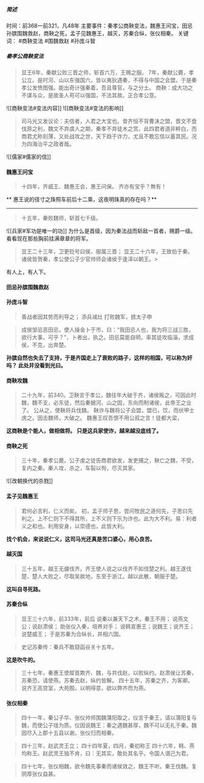 ##### 简述
时间：前368一前321，凡48年
主要事件：秦孝公商鞅变法，魏惠王问宝，田忌孙膑围魏救赵，商鞅之死，孟子见魏惠王，越灭，苏秦合纵，张仪相秦。
关键词： #商鞅变法 #围魏救赵 #孙庞斗智 


#####  秦孝公商鞅变法
> 显王6年，秦献公败三晋之师，斩首六万，王赐之服。
   7年，秦献公薨，孝公立。是时河、山以东强国六，皆以夷狄遇秦，不得与中国之会盟。于是秦孝公发愤图强。能出奇计强秦着，吾且尊官，与之分土。
> 商鞅：成大功之不谋与众，是故圣人苟可以强国，不法其故。正合孝公意。

![[商鞅变法#变法内容]]
![[商鞅变法#变法的影响]]
>司马光又发议论：夫信者，人君之大宝也。昔齐恒不背曹沫之盟，晋文不食伐原之利，魏文不弃虞人之期，秦孝不弃徒木之赏。此四君者道非粹白，而商君尤称刻薄，又处战攻之世，天下趋于诈力，尤且不敢忘信以蓄其民。况为四海治平之政者哉。

![[儒家#儒家的信]]

#### 魏惠王问宝
>十四年，齐威王、魏惠王会，惠王问保。
   齐亦有宝乎？無有！

** 惠王说的径寸之珠照车前后十二乘，这夜明珠真的存在吗？**
***
>十五年，秦败魏师，斩首七千级。

![[兵家#军功是唯一的功]]
为什么是首级，因为秦法战而斩敌一首者，赐爵一级。
看看现在那些胸前挂满章章的将军。

>显王二十三年，卫更贬号曰侯，服属三晋；
>显王二十六年，王致伯于秦。诸侯皆贺秦，孝公使公子少官帅师会诸侯于逢泽以朝王。>

有人上，有人下。

#### 田忌孙膑围魏救赵

#### 孙庞斗智
>善战者因其势而利导之；
>添兵减灶
>打败魏军，掳太子申

>成侯邹忌恶田忌，使人操金卜于市，曰：“我田忌人也，我为将三战三胜，欲行大事，可乎？”，卜者出，执之。田忌莫能自明，率其徒攻临淄，求成侯，不克，出奔楚。

**孙膑自然也失去了支持，于是齐国走上了衰败的路子，这样的相国，可以称为奸吗？
此处并没看到光曰。**

#### 商鞅攻魏
>二十九年，前340。卫鞅言于孝公，魏往年大破于齐，诸侯叛之，可因此时
 魏，魏不支，必东徒，然后秦据河、山之固，东向而制诸侯，此帝王之业了。
 公从之，使鞅将兵伐魏。
 鞅诈与魏将公子会盟，盟已，饮，而伏甲士虏之。因击魏师，大破之。
 魏惠王叹吾恨不用公叔之言！徒都大梁，

**这商鞅是个能人，做相做将。
只是这兵家使诈，越来越没底线了。**

#### 商鞅之死
>三十年，秦孝公薨。公子虔之徒告商君欲发，发吏捕之，鞅亡之魏，不受，复内之秦。秦人攻，杀之，车裂以徇，尽灭其家。

![[改朝换代的杀戮]]


#### 孟子见魏惠王
>君何必言利，仁义而矣。
 初，孟子师子思，尝问牧民之道何先，子思曰先利之。上不仁则下不得其所，上不义则下乐为诈也。此为大不利。易：利者义之和也。利用安身，以崇德也，此皆大利。

**找个机会，来说说仁义，这司马光还真是苦口婆心，用心良苦。**


#### 越灭国
>三十五年，越王无疆伐齐。齐王使人说之以伐齐不如伐楚之利。越王遂伐楚，楚人大败之，尽取吴故地，东至于浙江。越以此散，朝服于楚。

**这叫自寻死路。**

#### 苏秦合纵
>显王三十六年，前333年，前后
>说秦以兼天下之术，秦王不用；
  说燕文公；说赵肃侯；
  助张仪入秦，培养对手；
  说韩宣惠王；说魏王；说齐王；说楚威王；
  于是苏秦为合纵长，并相六国。

>史记苏秦传：秦兵不敢窥函谷关十五年。

**这是吹牛的。**

>三十七年，秦惠王使犀首欺齐、魏，与共伐赵，以败纵约。赵肃侯让苏秦，苏秦恐，请使燕。苏秦去赵，纵约皆解。
>四十五年，苏秦之齐，为客卿。说齐王高宫室，大苑囿，以明得意，欲以弊齐而为燕。

#### 张仪相秦
>四十一年，秦公子华、张仪帅师围魏蒲阳取之，仪言于秦王，请以蒲阳复与魏，而使公子瑶为质。仪因说魏王：秦之遇魏甚厚，魏不可以无礼于秦。魏因尽入上郡十五县以谢。张仪归而相秦。

>四十三年，赵武灵王立；
>四十四年夏，四月，秦初称王
>四十六年，韩、燕均称王。赵武灵王独不肯，曰：无其实，敢处其名乎。令国人谓己为君。

>四十七年，张仪相魏，欲令魏先事秦而诸侯效之，魏王不听。秦王伐魏。复阴厚张仪益甚。





















